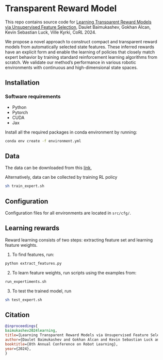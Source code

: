 # Transparent Reward Model
This repo contains source code for 
[Learning Transparent Reward Models via Unsupervised Feature Selection](https://arxiv.org/abs/2410.18608),
Daulet Baimukashev, Gokhan Alcan, Kevin Sebastian Luck, Ville Kyrki, CoRL 2024.

We propose a novel approach to construct compact and transparent reward models from automatically selected state features. These inferred rewards have an explicit form and enable the learning of policies that closely match expert
behavior by training standard reinforcement learning algorithms from scratch. We
validate our method’s performance in various robotic environments with continuous and high-dimensional state spaces.

## Installation

### Software requirements
* Python
* Pytorch
* CUDA
* Jax

Install all the required packages in conda environment by running:
```sh
conda env create -f environment.yml
```

## Data
The data can be downloaded from this [link](https://drive.google.com/drive/folders/1by0v5mVIfiayZ_b03xRjamwzEoHdGzMV?usp=sharing),

Alternatively, data can be collected by training RL policy
```sh
sh train_expert.sh
```

## Configuration
Configuration files for all environments are located in ```src/cfg/```.

## Learning rewards
Reward learning consists of two steps: extracting feature set and learning feature weights.

1. To find features, run:
```sh
python extract_features.py
```

2. To learn feature weights, run scripts using the examples from:
```sh
run_expertiments.sh
```

3. To test the trained model, run
```sh
sh test_expert.sh
```

## Citation
```bibtex
@inproceedings{
baimukashev2024learning,
title={Learning Transparent Reward Models via Unsupervised Feature Selection},
author={Daulet Baimukashev and Gokhan Alcan and Kevin Sebastian Luck and Ville Kyrki},
booktitle={8th Annual Conference on Robot Learning},
year={2024},
}
```

